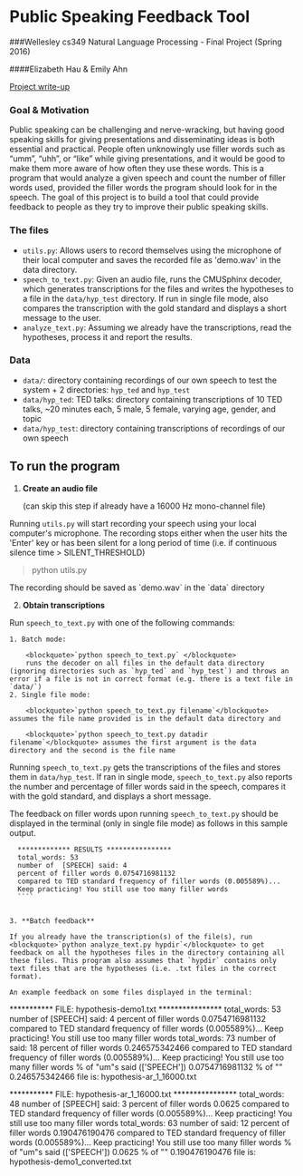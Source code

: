 # Public Speaking Feedback Tool

###Wellesley cs349 Natural Language Processing - Final Project (Spring 2016)

####Elizabeth Hau & Emily Ahn

[Project write-up](https://docs.google.com/document/d/11ngIBgPLcDaetmm4vspy42Xs7gXQ7gaqcx6F-Bvmqyk/edit?usp=sharing)
### Goal & Motivation
Public speaking can be challenging and nerve-wracking, but having good speaking skills for giving presentations and disseminating ideas is both essential and practical. People often unknowingly use filler words such as “umm”, “uhh”, or “like” while giving presentations, and it would be good to make them more aware of how often they use these words. This is a program that would analyze a given speech and count the number of filler words used, provided the filler words the program should look for in the speech. The goal of this project is to build a tool that could provide feedback to people as they try to improve their public speaking skills. 


### The files
- `utils.py`: Allows users to record themselves using the microphone of their local computer and saves the recorded file as 'demo.wav' in the data directory. 
- `speech_to_text.py`: Given an audio file, runs the CMUSphinx decoder, which generates transcriptions for the files and writes the hypotheses to a file in the `data/hyp_test` directory. If run in single file mode, also compares the transcription with the gold standard and displays a short message to the user.
- `analyze_text.py`: Assuming we already have the transcriptions, read the hypotheses, process it and report the results.

### Data
- `data/`: directory containing recordings of our own speech to test the system + 2 directories: `hyp_ted` and `hyp_test`
- `data/hyp_ted`: TED talks: directory containing transcriptions of 10 TED talks, ~20 minutes each, 5 male, 5 female, varying age, gender, and topic
- `data/hyp_test`: directory containing transcriptions of recordings of our own speech

## To run the program

1. **Create an audio file**
  
    (can skip this step if already have a 16000 Hz mono-channel file)

  Running `utils.py` will start recording your speech using your local computer's microphone. The recording stops either when the user hits the 'Enter' key or has been silent for a long period of time (i.e. if continuous silence time > SILENT_THRESHOLD)
    <blockquote>
        python utils.py
  </blockquote>
  The recording should be saved as `demo.wav` in the `data` directory
  
2. **Obtain transcriptions**
  
  Run `speech_to_text.py` with one of the following commands:
    
    1. Batch mode: 
      
        <blockquote>`python speech_to_text.py` </blockquote>
        runs the decoder on all files in the default data directory (ignoring directories such as `hyp_ted` and `hyp_test`) and throws an error if a file is not in correct format (e.g. there is a text file in `data/`)
    2. Single file mode: 
        
        <blockquote>`python speech_to_text.py filename`</blockquote> assumes the file name provided is in the default data directory and

        <blockquote>`python speech_to_text.py datadir filename`</blockquote> assumes the first argument is the data directory and the second is the file name
    
  Running `speech_to_text.py` gets the transcriptions of the files and stores them in `data/hyp_test`. If ran in single mode, `speech_to_text.py` also reports the number and percentage of filler words said in the speech, compares it with the gold standard, and displays a short message.
  
  The feedback on filler words upon running `speech_to_text.py` should be displayed in the terminal (only in single file mode) as follows in this sample output.
   
  ````
    ************* RESULTS ****************
    total_words: 53
    number of  [SPEECH] said: 4
    percent of filler words 0.0754716981132
    compared to TED standard frequency of filler words (0.005589%)...
    Keep practicing! You still use too many filler words
    ````
    

3. **Batch feedback**

  If you already have the transcription(s) of the file(s), run <blockquote>`python analyze_text.py hypdir`</blockquote> to get feedback on all the hypotheses files in the directory containing all these files. This program also assumes that `hypdir` contains only text files that are the hypotheses (i.e. .txt files in the correct format). 
  
  An example feedback on some files displayed in the terminal: 
  
  ````
  *********** FILE:  hypothesis-demo1.txt ****************
  total_words: 53
  number of  [SPEECH] said: 4
  percent of filler words 0.0754716981132
  compared to TED standard frequency of filler words (0.005589%)...
  Keep practicing! You still use too many filler words
  total_words: 73
  number of  <sil> said: 18
  percent of filler words 0.246575342466
  compared to TED standard frequency of filler words (0.005589%)...
  Keep practicing! You still use too many filler words
  % of "um"s said (['SPEECH']) 0.0754716981132
  % of "<sil>" 0.246575342466
  file is: hypothesis-ar_1_16000.txt
  
  *********** FILE:  hypothesis-ar_1_16000.txt ****************
  total_words: 48
  number of  [SPEECH] said: 3
  percent of filler words 0.0625
  compared to TED standard frequency of filler words (0.005589%)...
  Keep practicing! You still use too many filler words
  total_words: 63
  number of  <sil> said: 12
  percent of filler words 0.190476190476
  compared to TED standard frequency of filler words (0.005589%)...
  Keep practicing! You still use too many filler words
  % of "um"s said (['SPEECH']) 0.0625
  % of "<sil>" 0.190476190476
  file is: hypothesis-demo1_converted.txt
  ````
  
